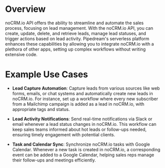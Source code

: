 # Overview

noCRM.io API offers the ability to streamline and automate the sales process, focusing on lead management. With the noCRM.io API, you can create, update, delete, and retrieve leads, manage lead statuses, and trigger actions based on lead activity. Pipedream's serverless platform enhances these capabilities by allowing you to integrate noCRM.io with a plethora of other apps, setting up complex workflows without writing extensive code.

# Example Use Cases

- **Lead Capture Automation**: Capture leads from various sources like web forms, emails, or chat systems and automatically create new leads in noCRM.io. For instance, set up a workflow where every new subscriber from a Mailchimp campaign is added as a lead in noCRM.io, with appropriate tags and status.

- **Lead Activity Notifications**: Send real-time notifications via Slack or email whenever a lead status changes in noCRM.io. This workflow can keep sales teams informed about hot leads or follow-ups needed, ensuring timely engagement with potential clients.

- **Task and Calendar Sync**: Synchronize noCRM.io tasks with Google Calendar. Whenever a new task is created in noCRM.io, a corresponding event can be added to a Google Calendar, helping sales reps manage their follow-ups and meetings efficiently.

